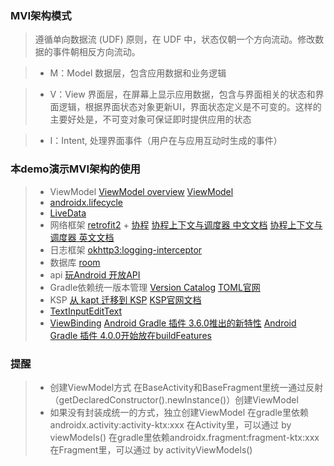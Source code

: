 ### MVI架构模式
>遵循单向数据流 (UDF) 原则，在 UDF 中，状态仅朝一个方向流动。修改数据的事件朝相反方向流动。

>- M：Model 数据层，包含应用数据和业务逻辑

>- V：View 界面层，在屏幕上显示应用数据，包含与界面相关的状态和界面逻辑，根据界面状态对象更新UI，界面状态定义是不可变的。这样的主要好处是，不可变对象可保证即时提供应用的状态

>- I：Intent, 处理界面事件（用户在与应用互动时生成的事件）

### 本demo演示MVI架构的使用

> - ViewModel
   >[ViewModel overview](https://developer.android.com/topic/libraries/architecture/viewmodel?hl=en)
   >[ViewModel](https://developer.android.com/reference/androidx/lifecycle/ViewModel)
>- [androidx.lifecycle](https://developer.android.google.cn/jetpack/androidx/releases/lifecycle?hl=zh-cn#kts)
>- [LiveData](https://developer.android.com/topic/libraries/architecture/livedata?hl=en)
>- 网络框架
   >[retrofit2](https://github.com/square/retrofit/) + [协程](https://book.kotlincn.net/text/coroutines-overview.html)
   >[协程上下文与调度器 中文文档](https://book.kotlincn.net/text/coroutine-context-and-dispatchers.html)
   >[协程上下文与调度器 英文文档](https://kotlinlang.org/docs/coroutine-context-and-dispatchers.html#thread-local-data)
>- 日志框架
   >[okhttp3:logging-interceptor](https://github.com/square/okhttp/tree/master/okhttp-logging-interceptor)
>- 数据库
   >[room](https://developer.android.com/jetpack/androidx/releases/room?hl=en#kts)
>- api
   >[玩Android 开放API](api%E5%9C%B0%E5%9D%80%20https://www.wanandroid.com/blog/show/2)
>- Gradle依赖统一版本管理
   >[Version Catalog](https://docs.gradle.org/7.0/release-notes.html)
   >[TOML官网](https://toml.io/en/)
>- KSP
   >[从 kapt 迁移到 KSP](https://developer.android.com/build/migrate-to-ksp?hl=zh-cn)
   >[KSP官网文档](https://kotlinlang.org/docs/ksp-quickstart.html)
>- [TextInputEditText](https://developer.android.google.cn/reference/com/google/android/material/textfield/TextInputEditText?hl=en)
>- [ViewBinding](https://developer.android.com/topic/libraries/view-binding?hl=zh-cn)
   >[Android Gradle 插件 3.6.0推出的新特性](https://developer.android.com/build/releases/past-releases/agp-3-6-0-release-notes?hl=zh-cn)
   >[Android Gradle 插件 4.0.0开始放在buildFeatures](https://developer.android.com/build/releases/past-releases/agp-4-0-0-release-notes?hl=zh-cn)


### 提醒

>- 创建ViewModel方式
   > 在BaseActivity和BaseFragment里统一通过反射（getDeclaredConstructor().newInstance()）创建ViewModel
>- 如果没有封装成统一的方式，独立创建ViewModel
   >在gradle里依赖androidx.activity:activity-ktx:xxx
   >在Activity里，可以通过 by viewModels()
   >在gradle里依赖androidx.fragment:fragment-ktx:xxx
   >在Fragment里，可以通过 by activityViewModels()
